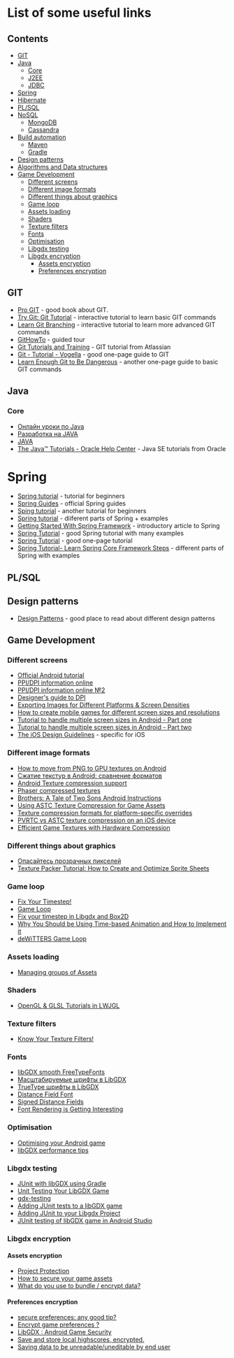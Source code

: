 # List of some useful links

## Contents
- [GIT](#git)
- [Java](#java)
  - [Core](#core)
  - [J2EE](#j2ee)
  - [JDBC](#jdbc)
- [Spring](#spring)
- [Hibernate](#hibernate)
- [PL/SQL](#pl/sql)
- [NoSQL](#nosql)
  - [MongoDB](#mongodb)
  - [Cassandra](#cassandra)
- [Build automation](#build-automation)
  - [Maven](#maven)
  - [Gradle](#gradle)
- [Design patterns](#design-patterns)
- [Algorithms and Data structures](#algorithms-and-data-structures)
- [Game Development](#game-development)
  - [Different screens](#different-screens)
  - [Different image formats](#different-image-formats)
  - [Different things about graphics](#different-things-about-graphics)
  - [Game loop](#game-loop)
  - [Assets loading](#assets-loading)
  - [Shaders](#shaders)
  - [Texture filters](#texture-filters)
  - [Fonts](#fonts)
  - [Optimisation](#optimisation)
  - [Libgdx testing](#libgdx-testing)
  - [Libgdx encryption](#libgdx-encryption)
    - [Assets encryption](#assets-encryption)
    - [Preferences encryption](#preferences-encryption)

## GIT
- [Pro GIT](https://git-scm.com/book/ru/v2) - good book about GIT. 
- [Try Git: Git Tutorial](https://try.github.io) - interactive tutorial to learn basic GIT commands 
- [Learn Git Branching](http://learngitbranching.js.org/) - interactive tutorial to learn more advanced GIT commands
- [GitHowTo](https://githowto.com/ru) - guided tour
- [Git Tutorials and Training](https://www.atlassian.com/git/tutorials) - GIT tutorial from Atlassian
- [Git - Tutorial - Vogella](http://www.vogella.com/tutorials/Git/article.html) - good one-page guide to GIT
- [Learn Enough Git to Be Dangerous](https://www.learnenough.com/git-tutorial) - another one-page guide to basic GIT commands

## Java
### Core
- [Онлайн уроки по Java](https://www.youtube.com/user/ytkach/playlists)
- [Разработка на JAVA](https://www.youtube.com/playlist?list=PLrCZzMib1e9qUdn_LEm96Oee3RVb9Qmr_)
- [JAVA](https://www.youtube.com/playlist?list=PLrCZzMib1e9qkzxEuU_huxtSAxrW1t9NZ)
- [The Java™ Tutorials - Oracle Help Center](https://docs.oracle.com/javase/tutorial/) - Java SE tutorials from Oracle

# Spring
- [Spring tutorial](https://www.tutorialspoint.com/spring/) - tutorial for beginners
- [Spring Guides](https://spring.io/guides) - official Spring guides
- [Sping tutorial](https://www.javatpoint.com/spring-tutorial) - another tutorial for beginners
- [Spring tutorial](https://www.journaldev.com/spring) - diiferent parts of Spring + examples
- [Getting Started With Spring Framework](https://www.edureka.co/blog/spring-tutorial/) - introductory article to Spring
- [Spring Tutorial](http://www.mkyong.com/tutorials/spring-tutorials/) - good Spring tutorial with many examples
- [Spring Tutorial](http://www.wideskills.com/spring-tutorial) - good one-page tutorial
- [Spring Tutorial- Learn Spring Core Framework Steps](https://www.dineshonjava.com/spring-tutorial/) - different parts of Spring with examples

## PL/SQL

## Design patterns
- [Design Patterns](https://sourcemaking.com/design_patterns) - good place to read about different design patterns

## Game Development
### Different screens
- [Official Android tutorial](https://developer.android.com/guide/practices/screens_support.html)
- [PPI/DPI information online](http://dpi.lv/)
- [PPI/DPI information online №2](http://pxcalc.com/)
- [Designer's guide to DPI](http://sebastien-gabriel.com/designers-guide-to-dpi/)
- [Exporting Images for Different Platforms & Screen Densities](https://sympli.io/blog/2016/09/01/exporting-images-for-different-platforms-and-screen-densities/)
- [How to create mobile games for different screen sizes and resolutions](https://v-play.net/doc/vplay-different-screen-sizes/)
- [Tutorial to handle multiple screen sizes in Android - Part one](http://blog.gemserk.com/2013/01/22/our-solution-to-handle-multiple-screen-sizes-in-android-part-one/)
- [Tutorial to handle multiple screen sizes in Android - Part two](http://blog.gemserk.com/2013/02/13/our-solution-to-handle-multiple-screen-sizes-in-android-part-two/)
- [The iOS Design Guidelines](https://ivomynttinen.com/blog/ios-design-guidelines) - specific for iOS
### Different image formats
- [How to move from PNG to GPU textures on Android](http://mainroach.blogspot.ru/2014/03/the-png-vs-gpu-battle-on-android.html)
- [Сжатие текстур в Android: сравнение форматов](https://habrahabr.ru/company/intel/blog/276089/)
- [Android Texture compression support](https://developer.android.com/guide/topics/graphics/opengl.html#textures)
- [Phaser compressed textures](https://phaser.io/tutorials/advanced-rendering-tutorial/part6)
- [Brothers: A Tale of Two Sons Android Instructions](https://support.humblebundle.com/hc/en-us/articles/115003664707-Brothers-A-Tale-of-Two-Sons-Android-Instructions)
- [Using ASTC Texture Compression for Game Assets](https://developer.nvidia.com/astc-texture-compression-for-game-assets)
- [Texture compression formats for platform-specific overrides](https://docs.unity3d.com/Manual/class-TextureImporterOverride.html)
- [PVRTC vs ASTC texture compression on an iOS device](https://gametorrahod.com/pvrtc-vs-astc-texture-compression-on-an-ios-device-38278a2345d)
- [Efficient Game Textures with Hardware Compression](https://android-developers.googleblog.com/2015/01/efficient-game-textures-with-hardware.html)
### Different things about graphics
- [Опасайтесь прозрачных пикселей](https://habrahabr.ru/post/328386/)
- [Texture Packer Tutorial: How to Create and Optimize Sprite Sheets](https://www.raywenderlich.com/32049/texture-packer-tutorial-how-to-create-and-optimize-sprite-sheets-in-cocos2d)
### Game loop
- [Fix Your Timestep!](https://gafferongames.com/post/fix_your_timestep/)
- [Game Loop](http://gameprogrammingpatterns.com/game-loop.html)
- [Fix your timestep in Libgdx and Box2D](http://saltares.com/blog/games/fixing-your-timestep-in-libgdx-and-box2d/)
- [Why You Should be Using Time-based Animation and How to Implement it](http://blog.sklambert.com/using-time-based-animation-implement/)
- [deWiTTERS Game Loop](http://webcache.googleusercontent.com/search?q=cache:n2NJ3L_QXwwJ:www.koonsolo.com/news/dewitters-gameloop/+&cd=1&hl=en&ct=clnk&gl=us)
### Assets loading
- [Managing groups of Assets](http://saltares.com/blog/games/managing-groups-of-assets/)
### Shaders
- [OpenGL & GLSL Tutorials in LWJGL](https://github.com/mattdesl/lwjgl-basics/wiki)
### Texture filters
- [Know Your Texture Filters!](http://www.badlogicgames.com/wordpress/?p=1403)
### Fonts
- [libGDX smooth FreeTypeFonts](https://stackoverflow.com/questions/28732448/libgdx-smooth-freetypefonts)
- [Масштабируемые шрифты в LibGDX](http://alexkorablev.ru/2016/03/14/libgdx-fonts/#.WgxWjVVl_IU)
- [TrueType шрифты в LibGDX](http://alexkorablev.ru/2016/07/14/libgdx-ttf/#.WgxYOFVl_IU)
- [Distance Field Font](http://flixel-gdx.com/distance-field-font/)
- [Signed Distance Fields](http://www.codersnotes.com/notes/signed-distance-fields/)
- [Font Rendering is Getting Interesting](https://aras-p.info/blog/2017/02/15/Font-Rendering-is-Getting-Interesting/)
### Optimisation
- [Optimising your Android game](http://magory.net/optimising-your-android-game/)
- [libGDX performance tips](http://www.rainware.net/libgdx-performance-tips-what-i-have-learned-so-far/)
### Libgdx testing
- [JUnit with libGDX using Gradle](http://shahmirj.com/blog/getting-junit-working-with-libgdx-in-gradle)
- [Unit Testing Your LibGDX Game](http://manabreak.eu/java/2016/10/21/unittesting-libgdx.html)
- [gdx-testing](https://github.com/TomGrill/gdx-testing)
- [Adding JUnit tests to a libGDX game](https://staticdot.com/howto/junit-libgdx)
- [Adding JUnit to your Libgdx Project](https://neutroniogames.wordpress.com/2017/05/18/adding-junit-to-your-libgdx-project/)
- [JUnit testing of libGDX game in Android Studio](http://techduke.io/junit-testing-of-libgdx-game-in-android-studio/)
### Libgdx encryption
#### Assets encryption
- [Project Protection](http://www.badlogicgames.com/forum/viewtopic.php?f=15&t=4922)
- [How to secure your game assets](https://www.scirra.com/tutorials/39/how-to-secure-your-game-assets)
- [What do you use to bundle / encrypt data?](https://gamedev.stackexchange.com/questions/2098/what-do-you-use-to-bundle-encrypt-data)
#### Preferences encryption
- [secure preferences: any good tip?](http://badlogicgames.com/forum/viewtopic.php?f=11&t=12496)
- [Encrypt game preferences ?](http://badlogicgames.com/forum/viewtopic.php?f=11&t=10205)
- [LibGDX : Android Game Security](https://stackoverflow.com/questions/33198028/libgdx-android-game-security)
- [Save and store local highscores, encrypted.](http://badlogicgames.com/forum/viewtopic.php?f=15&t=15381)
- [Saving data to be unreadable/uneditable by end user](http://badlogicgames.com/forum/viewtopic.php?f=11&t=19904)
